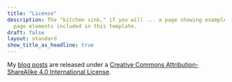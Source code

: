 ```yaml
---
title: "License"
description: The "kitchen sink," if you will ... a page showing examples of type and
  page elements included in this template.
draft: false
layout: standard
show_title_as_headline: true
---
```


My [blog posts](/post/) are released under a [Creative Commons Attribution-ShareAlike 4.0 International License](http://creativecommons.org/licenses/by-sa/4.0/).

<center>
<i class="fab fa-creative-commons fa-2x"></i><i class="fab fa-creative-commons-by fa-2x"></i><i class="fab fa-creative-commons-sa fa-2x"></i>
</center>